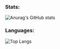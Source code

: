 ### Stats:

![Anurag's GitHub stats](https://github-readme-stats-mohanads-projects-a4054ad3.vercel.app/api?username=M0hanad1&show_icons=true&count_privates=true&theme=tokyonight)


### Languages:
![Top Langs](https://github-readme-stats-mohanads-projects-a4054ad3.vercel.app/api/top-langs/?username=M0hanad1&count_privates=true&theme=tokyonight)
